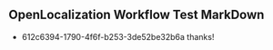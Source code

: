 ## OpenLocalization Workflow Test MarkDown
* 612c6394-1790-4f6f-b253-3de52be32b6a thanks!

<!--HONumber=Aug16_HO1-->


